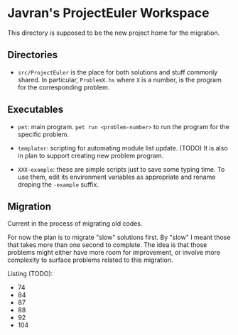 # Javran's ProjectEuler Workspace

This directory is supposed to be the new project home for the migration.

## Directories

- `src/ProjectEuler` is the place for both solutions and stuff
  commonly shared. In particular, `ProblemX.hs` where `X` is a number,
  is the program for the corresponding problem.

## Executables

- `pet`: main program.
  `pet run <problem-number>` to run the program for the specific problem.

- `templater`: scripting for automating module list update.
  (TODO) It is also in plan to support creating new problem program.

- `XXX-example`: these are simple scripts just to save some typing time.
  To use them, edit its environment variables as appropriate and
  rename droping the `-example` suffix.

## Migration

Current in the process of migrating old codes.

For now the plan is to migrate "slow" solutions first.
By "slow" I meant those that takes more than one second to complete.
The idea is that those problems might either have more room for improvement,
or involve more complexity to surface problems related to this migration.

Listing (TODO):

- 74
- 84
- 87
- 88
- 92
- 104
